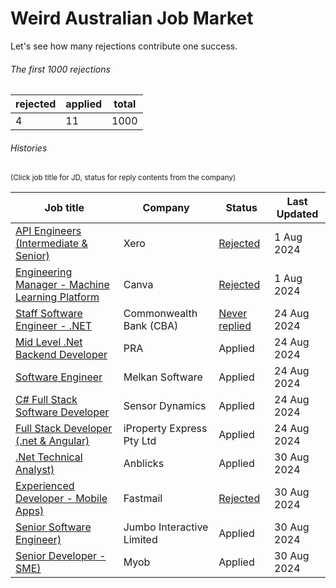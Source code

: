 # Weird Australian Job Market

Let's see how many rejections contribute one success.

###### The first 1000 rejections

| rejected | applied | total |
|-|-|-|
| 4 | 11 | 1000 |

###### Histories

<sub>(Click job title for JD, status for reply contents from the company)</sub>


| Job title | Company | Status | Last Updated |
| --------- | ------- | ------ | ------------ |
| [API Engineers (Intermediate & Senior)](/JD/xero_22_jul_2024.md) | Xero | [Rejected](/Rejections/xero_1_aug_2024.md) | 1 Aug 2024 |
| [Engineering Manager - Machine Learning Platform](/JD/canva_22_jul_2024.md) | Canva | [Rejected](/Rejections/canva_1_aug_2024.md) | 1 Aug 2024 |
| [Staff Software Engineer - .NET](/JD/cba_22_jul_2024.md) | Commonwealth Bank (CBA) | [Never replied](/Rejections/blackhole.md) | 24 Aug 2024 |
| [Mid Level .Net Backend Developer](/JD/pra_24_aug_2024.md) | PRA | Applied | 24 Aug 2024 |
| [Software Engineer](/JD/MelkanSoftware_24_aug_2024.md) | Melkan Software | Applied | 24 Aug 2024 |
| [C# Full Stack Software Developer](/JD/SensorDynamics_24_aug_2024.md) | Sensor Dynamics | Applied | 24 Aug 2024 |
| [Full Stack Developer (.net & Angular)](/JD/iPropertyExpressPtyLtd_24_aug_2024.md) | iProperty Express Pty Ltd | Applied | 24 Aug 2024 |
| [.Net Technical Analyst)](/JD/Anblicks_30_aug_2024.md) | Anblicks | Applied | 30 Aug 2024 |
| [Experienced Developer - Mobile Apps)](/JD/Fastmail_30_aug_2024.md) | Fastmail | [Rejected](/Rejections/Fastmail_30_aug_2024.md) | 30 Aug 2024 |
| [Senior Software Engineer)](/JD/JumboInteractiveLimited_30_aug_2024.md) | Jumbo Interactive Limited  | Applied | 30 Aug 2024 |
| [Senior Developer - SME)](/JD/myob_30_aug_2024.md) | Myob  | Applied | 30 Aug 2024 |